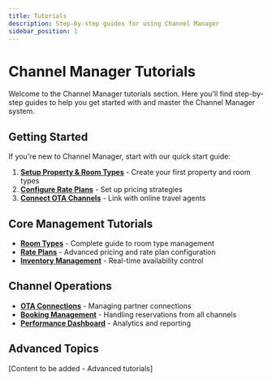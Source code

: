 ```yaml
---
title: Tutorials
description: Step-by-step guides for using Channel Manager
sidebar_position: 1
---
```


# Channel Manager Tutorials

Welcome to the Channel Manager tutorials section. Here you'll find step-by-step guides to help you get started with and master the Channel Manager system.

## Getting Started

If you're new to Channel Manager, start with our quick start guide:

1. **[Setup Property & Room Types](room-type.md)** - Create your first property and room types
2. **[Configure Rate Plans](rate-plans.md)** - Set up pricing strategies
3. **[Connect OTA Channels](channels.md)** - Link with online travel agents

## Core Management Tutorials

- **[Room Types](room-type.md)** - Complete guide to room type management
- **[Rate Plans](rate-plans.md)** - Advanced pricing and rate plan configuration
- **[Inventory Management](inventory.mdx)** - Real-time availability control

## Channel Operations

- **[OTA Connections](channels.md)** - Managing partner connections
- **[Booking Management](booking.mdx)** - Handling reservations from all channels
- **[Performance Dashboard](dashboard.md)** - Analytics and reporting

## Advanced Topics

[Content to be added - Advanced tutorials]